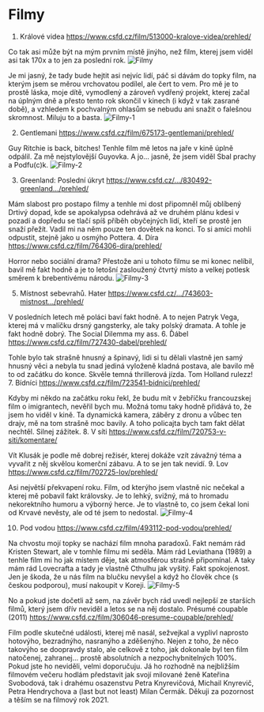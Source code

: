 # Filmy 

1. Králové videa
https://www.csfd.cz/film/513000-kralove-videa/prehled/

Co tak asi může být na mým prvním místě jinýho, než film, kterej jsem viděl asi tak 170x a to jen za poslední rok. 
![Filmy](images/Filmy.png)

Je mi jasný, že tady bude hejtit asi nejvíc lidí, páč si dávám do topky film, na kterým jsem se měrou vrchovatou podílel, ale čert to vem. Pro mě je to prostě láska, moje dítě, vymodlený a zároveň vydřený projekt, kterej začal na úplným dně a přesto tento rok skončil v kinech (i když v tak zasrané době), a vzhledem k pochvalným ohlasům se nebudu ani snažit o falešnou skromnost.
Miluju to a basta. 
![Filmy-1](images/Filmy-1.png)

2. Gentlemani
https://www.csfd.cz/film/675173-gentlemani/prehled/

Guy Ritchie is back, bitches!
Tenhle film mě letos na jaře v kině úplně odpálil. Za mě nejstylovější Guyovka. A jo... jasně, že jsem viděl Sbal prachy a Podfu(c)k. 
![Filmy-2](images/Filmy-2.png)

3. Greenland: Poslední úkryt
https://www.csfd.cz/.../830492-greenland.../prehled/

Mám slabost pro postapo filmy a tenhle mi dost připomněl můj oblíbený Drtivý dopad, kde se apokalypsa odehrává až ve druhém plánu kdesi v pozadí a dopředu se tlačí spíš příběh obyčejných lidí, kteří se prostě jen snaží přežít.
Vadil mi na něm pouze ten dovětek na konci. To si amíci mohli odpustit, stejně jako u osmýho Pottera.
4. Díra
https://www.csfd.cz/film/764306-dira/prehled/

Horror nebo sociální drama? Přestože ani u tohoto filmu se mi konec nelíbil, bavil mě fakt hodně a je to letošní zasloužený čtvrtý místo a velkej potlesk směrem k brebentivému národu. 
![Filmy-3](images/Filmy-3.png)

5. Místnost sebevrahů. Hater
https://www.csfd.cz/.../743603-mistnost.../prehled/

V posledních letech mě poláci baví fakt hodně. A to nejen Patryk Vega, kterej má v malíčku drsný gangsterky, ale taky polský dramata. A tohle je fakt hodně dobrý. The Social Dilemma my ass.
6. Ďábel
https://www.csfd.cz/film/727430-dabel/prehled/

Tohle bylo tak strašně hnusný a špinavý, lidi si tu dělali vlastně jen samý hnusný věci a nebyla tu snad jediná vyloženě kladná postava, ale bavilo mě to od začátku do konce. Skvěle temná thrillerová jízda. Tom Holland rulezz!
7. Bídníci
https://www.csfd.cz/film/723541-bidnici/prehled/

Kdyby mi někdo na začátku roku řekl, že budu mít v žebříčku francouzskej film o imigrantech, nevěřil bych mu. Možná tomu taky hodně přidává to, že jsem ho viděl v kině. Ta dynamická kamera, záběry z dronu a vůbec ten drajv, mě na tom strašně moc bavily. A toho policajta bych tam fakt dělat nechtěl. Silnej zážitek.
8. V síti
https://www.csfd.cz/film/720753-v-siti/komentare/

Vít Klusák je podle mě dobrej režisér, kterej dokáže vzít závažný téma a vyvařit z něj skvělou komerční zábavu. A to se jen tak nevidí. 
9. Lov
https://www.csfd.cz/film/702725-lov/prehled/

Asi největší překvapení roku. Film, od kterýho jsem vlastně nic nečekal a kterej mě pobavil fakt královsky. Je to lehký, svižný, má to hromadu nekorektního humoru a výborný herce. Je to vlastně to, co jsem čekal loni od Krvavé nevěsty, ale od té jsem to nedostal. 
![Filmy-4](images/Filmy-4.png)

10. Pod vodou
https://www.csfd.cz/film/493112-pod-vodou/prehled/

Na chvostu mojí topky se nachází film mnoha paradoxů. Fakt nemám rád Kristen Stewart, ale v tomhle filmu mi seděla. Mám rád Leviathana (1989) a tenhle film mi ho jak místem děje, tak atmosférou strašně připomínal. A taky mám rád Lovecrafta a tady je vlastně Cthulhu jak vyšitý. Fakt spokojenost. Jen je škoda, že u nás film na blučku nevyšel a když ho člověk chce (s českou podporou), musí nakoupit v Koreji. 
![Filmy-5](images/Filmy-5.png)

No a pokud jste dočetli až sem, na závěr bych rád uvedl nejlepší ze starších filmů, který jsem dřív neviděl a letos se na něj dostalo.
Présumé coupable (2011)
https://www.csfd.cz/film/306046-presume-coupable/prehled/

Film podle skutečné události, kterej mě nasál, sežvejkal a vyplivl naprosto hotovýho, bezradnýho, nasranýho a zděšenýho. Nejen z toho, že něco takovýho se doopravdy stalo, ale celkově z toho, jak dokonale byl ten film natočenej, zahranej... prostě absolutních a nezpochybnitelných 100%.
Pokud jste ho neviděli, velmi doporučuju.
Já ho rozhodně na nejbližším filmovém večeru hodlám představit jak svojí milované ženě Kateřina Svobodová, tak i drahému osazenstvu Petra Knyrevičová, Michail Knyrevič, Petra Hendrychova a (last but not least) Milan Čermák.
Děkuji za pozornost a těším se na filmový rok 2021. 
